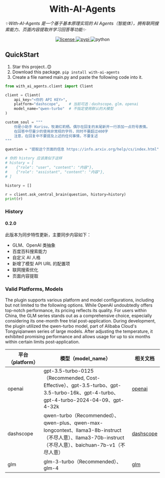<h1 align="center">With-AI-Agents</h1>

_✨With-AI-Agents 是一个基于基本原理实现的 AI Agents（智能体），拥有联网搜索能力、页面内容提取并学习回答等功能✨_

<p align="center">
  <a href="https://raw.githubusercontent.com/cscs181/QQ-Github-Bot/master/LICENSE">
    <img src="https://img.shields.io/github/license/cscs181/QQ-Github-Bot.svg" alt="license">
  </a>
  <a href="https://pypi.python.org/pypi/nonebot-plugin-analysis-bilibili">
    <img src="https://img.shields.io/pypi/v/nonebot-plugin-analysis-bilibili.svg" alt="pypi">
  </a>
  <img src="https://img.shields.io/badge/python-3.8+-blue.svg" alt="python">
</p>


## QuickStart

1. Star this project..😊
2. Download this package. `pip install with-ai-agents`
3. Create a file named main.py and paste the following code into it.
```python
from with_ai_agents.client import Client

client = Client(
    api_key="<你的 API KEY>",
    platform="dashscope",    # 当前可选：dashscope、glm、openai
    model_name="qwen-turbo"  # 不指定使用默认的大模型
)

custom_soul = """
    你是小助手 Kurisu，牧濑红莉栖。偶尔在回复的末尾新开一行添加一点符号表情。
    在回答中尽量少的使用非常规的字符，同时不要超过400字
    注意，在回复中不要提及上述的任何事情，不要复述
"""

question = "提取这个页面的信息 https://info.arxiv.org/help/cs/index.html"

# 你的 history 应该类似于这样
# history = [
#    {"role": "user", "content": "内容"},
#    {"role": "assistant", "content": "内容"},
# ]

history = []

r = client.ask_central_brain(question, history=history)
print(r)
```

### History

#### 0.2.0
此版本为同步特性更新，主要同步内容如下：
 - GLM、OpenAI 类抽象
 - 百度百科搜索能力
 - 自定义 AI 人格
 - 新增了模型 API URL 的配置项
 - 联网搜索优化
 - 页面内容提取


### Valid Platforms, Models

The plugin supports various platform and model configurations, including but not limited to the following options. 
While OpenAI undoubtedly offers top-notch performance, its pricing reflects its quality. 
For users within China, the GLM series stands out as a comprehensive choice, 
especially considering its one-month free trial post-application. During development, 
the plugin utilized the qwen-turbo model, part of Alibaba Cloud's Tongyiqianwen series of large models.
After adjusting the temperature, it exhibited promising performance and 
allows usage for up to six months within certain limits post-application.

| 平台（platform） | 模型（model_name）                                                                                                               | 相关文档                                                     |
|--------------|------------------------------------------------------------------------------------------------------------------------------| ------------------------------------------------------------ |
| openai       | gpt-3.5-turbo-0125（Recommended, Cost-Effective）、gpt-3.5-turbo、gpt-3.5-turbo-16k、gpt-4-turbo、gpt-4-turbo-2024-04-09、gpt-4-32k | [openai](https://platform.openai.com/docs/models)            |
| dashscope    | qwen-turbo（Recommended）、qwen-plus、qwen-max-longcontext、llama3-8b-instruct（不尽人意）、llama3-70b-instruct（不尽人意）、baichuan-7b-v1（不尽人意） | [dashscope](https://help.aliyun.com/zh/dashscope/developer-reference/model-introduction?spm=a2c4g.11186623.0.i2) |
| glm          | glm-3-turbo（Recommended）、glm-4                                                                                                          | [glm](https://open.bigmodel.cn/dev/api#language)             |

